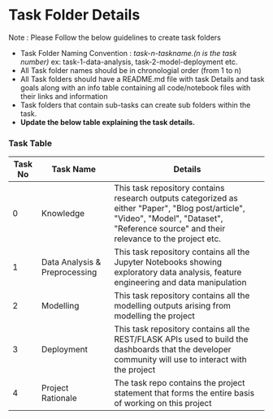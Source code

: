# Task Folder Details

Note : Please Follow the below guidelines to create task folders
- Task Folder Naming Convention : _task-n-taskname.(n is the task number)_  ex: task-1-data-analysis, task-2-model-deployment etc.
- All Task folder names should be in chronologial order (from 1 to n)
- All Task folders should have a README.md file with task Details and task goals along with an info table containing all code/notebook files with their links and information
- Task folders that contain sub-tasks can create sub folders within the task.
- __Update the below table explaining the task details.__

### Task Table

| Task No| Task Name | Details |
|-|-|-|
|0|    Knowledge     |    This task repository contains research outputs categorized as either "Paper", "Blog post/article", "Video", "Model", "Dataset", "Reference source" and their relevance to the project etc.    |
|1|   Data Analysis & Preprocessing      |     This task repository contains all the Jupyter Notebooks showing exploratory data analysis, feature engineering and data manipulation   |
|2|   Modelling      |    This task repository contains all the modelling outputs arising from modelling the project     |
|3|   Deployment      |  This task repository contains all the REST/FLASK APIs used to build the dashboards that the developer community will use to interact with the project    |
|4|Project Rationale| The task repo contains the project statement that forms the entire basis of working on this project|
